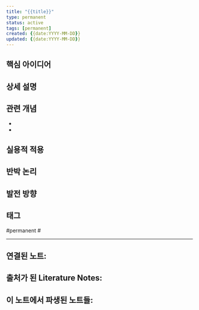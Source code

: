 ```yaml
---
title: "{{title}}"
type: permanent
status: active
tags: [permanent]
created: {{date:YYYY-MM-DD}}
updated: {{date:YYYY-MM-DD}}
---
```



## 핵심 아이디어
<!-- 하나의 명확한 아이디어를 자신의 언어로 설명 -->

## 상세 설명
<!-- 이 아이디어에 대한 자세한 설명과 근거 -->

## 관련 개념
<!-- 이 아이디어와 연결되는 다른 개념들 -->
-
-

## 실용적 적용
<!-- 이 아이디어를 어떻게 활용할 수 있는가? -->

## 반박 논리
<!-- 이 아이디어에 대한 반박이나 한계점 -->

## 발전 방향
<!-- 이 아이디어를 어떻게 더 발전시킬 수 있는가? -->

## 태그
#permanent #

---

**연결된 노트**:
-

**출처가 된 Literature Notes**:
-

**이 노트에서 파생된 노트들**:
-
